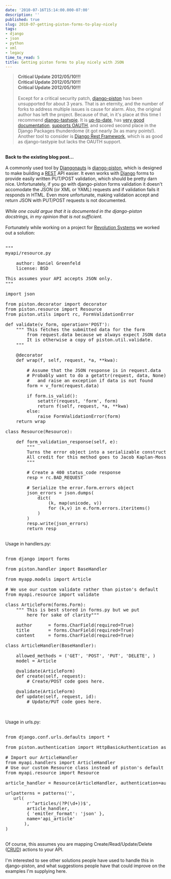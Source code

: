 ```yaml
---
date: '2010-07-16T15:14:00.000-07:00'
description: ''
published: true
slug: 2010-07-getting-piston-forms-to-play-nicely
tags:
- django
- json
- python
- xml
- legacy
time_to_read: 5
title: Getting piston forms to play nicely with JSON
---
```


<blockquote><b>Critical Update 2012/05/10!!!</b> <br /><b>Critical Update 2012/05/10!!!</b> <br /><b>Critical Update 2012/05/10!!!</b> <br /><br />Except for a critical security patch,&nbsp;<a href="http://bitbucket.org/jespern/django-piston/wiki/Home">django-piston</a> has been unsupported for about 3 years. That is an eternity, and the number of forks to address multiple issues is cause for alarm. Also, the original author has left the project. Because of that, in it's place at this time I recommend <a href="http://pypi.python.org/pypi/django-tastypie">django-tastypie</a>. It is <a href="https://github.com/toastdriven/django-tastypie/commits/master">up-to-date</a>, has <a href="http://django-tastypie.readthedocs.org/">very good documentation</a>, <a href="http://django-tastypie.readthedocs.org/en/latest/authentication_authorization.html#oauthauthentication">supports OAUTH</a>, and scored second place in the Django Packages thunderdome (it got nearly 3x as many points!). Another tool to consider is <a href="http://django-rest-framework.readthedocs.org/">Django Rest Framework</a>, which is as good as django-tastypie but lacks the OAUTH support.</blockquote><br /><b>Back to the existing blog post...</b><br /><br />A commonly used tool by <a href="http://djangopeople.com/">Djangonauts</a> is <a href="http://bitbucket.org/jespern/django-piston/wiki/Home">django-piston</a>, which is designed to make building a <a href="http://en.wikipedia.org/wiki/REST">REST</a> API easier. It even works with <a href="http://djangoproject.com/">Django</a> forms to provide easily written PUT/POST validation, which should be pretty darn nice. Unfortunately,&nbsp;if you go with django-piston forms validation it doesn't accomodate the JSON (or XML or YAML) requests and if validation fails it responds in HTML. Even more unfortunate, making validation accept and return JSON with&nbsp;PUT/POST requests is not documented.<br /><br /><i>While one could argue that it is documented in the django-piston docstrings, in my opinion that is not sufficient.</i><br /><br />Fortunately while working on a project for <a href="http://www.revsys.com/">Revolution Systems</a> we worked out a solution:<br /><br /><pre class="prettyprint lang-py">"""<br />myapi/resource.py<br /><br />    author: Daniel Greenfeld<br />    license: BSD<br /><br />This assumes your API accepts JSON only.<br />"""<br /><br />import json<br /><br />from piston.decorator import decorator<br />from piston.resource import Resource<br />from piston.utils import rc, FormValidationError<br /><br />def validate(v_form, operation='POST'):<br />    """ This fetches the submitted data for the form <br />        from request.data because we always expect JSON data<br />        It is otherwise a copy of piston.util.validate.<br />    """<br />        <br />    @decorator<br />    def wrap(f, self, request, *a, **kwa):<br />        <br />        # Assume that the JSON response is in request.data<br />        # Probably want to do a getattr(request, data, None)<br />        #   and raise an exception if data is not found<br />        form = v_form(request.data)<br /><br />        if form.is_valid():<br />            setattr(request, 'form', form)<br />            return f(self, request, *a, **kwa)<br />        else:<br />            raise FormValidationError(form)<br />    return wrap<br /><br />class Resource(Resource):<br />    <br />    def form_validation_response(self, e):<br />        """<br />        Turns the error object into a serializable construct.<br />        All credit for this method goes to Jacob Kaplan-Moss<br />        """<br />        <br />        # Create a 400 status_code response<br />        resp = rc.BAD_REQUEST<br />        <br />        # Serialize the error.form.errors object<br />        json_errors = json.dumps(<br />            dict(<br />                (k, map(unicode, v))<br />                for (k,v) in e.form.errors.iteritems()<br />            )<br />        )<br />        resp.write(json_errors)<br />        return resp</pre><br />Usage in handlers.py:<br /><br /><pre class="prettyprint lang-py">from django import forms<br /><br />from piston.handler import BaseHandler<br /><br />from myapp.models import Article<br /><br /># We use our custom validate rather than piston's default<br />from myapi.resource import validate<br /><br />class ArticleForm(forms.Form):<br />    """ This is best stored in forms.py but we put <br />        here for sake of clarity"""<br /><br />    author      = forms.CharField(required=True)<br />    title       = forms.CharField(required=True)<br />    content     = forms.CharField(required=True)<br /><br />class ArticleHandler(BaseHandler):<br /><br />    allowed_methods = ('GET', 'POST', 'PUT', 'DELETE', )<br />    model = Article<br />                    <br />    @validate(ArticleForm)<br />    def create(self, request):<br />        # Create/POST code goes here. <br /><br />    @validate(ArticleForm)<br />    def update(self, request, id):<br />        # Update/PUT code goes here. <br /><br /></pre><br />Usage in urls.py:<br /><br /><pre class="prettyprint lang-py">from django.conf.urls.defaults import *<br /><br />from piston.authentication import HttpBasicAuthentication as auth<br /><br /># Import our ArticleHandler<br />from myapi.handlers import ArticleHandler<br /># Use our custom Resource class instead of piston's default<br />from myapi.resource import Resource <br /><br />article_handler = Resource(ArticleHandler, authentication=auth)<br /><br />urlpatterns = patterns('',<br />   url(<br />        r'^articles/(?P(\d+))$', <br />        article_handler,<br />        { 'emitter_format': 'json' },<br />        name='api_article'<br />       ),   <br />)<br /></pre><br />Of course, this assumes you are mapping Create/Read/Update/Delete (<a href="http://en.wikipedia.org/wiki/Create,_read,_update_and_delete">CRUD</a>) actions to your API.<br /><br />I'm interested to see other solutions people have used to handle this in django-piston, and what suggestions people have that could improve on the examples I'm supplying here.